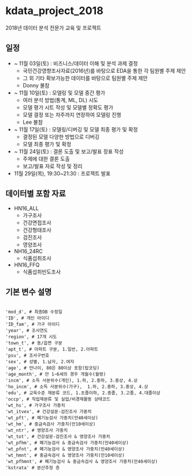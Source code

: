 # kdata_project_2018
2018년 데이터 분석 전문가 교육 및 프로젝트

## 일정

* ~ 11월 03일(토) : 비즈니스/데이터 이해 및 분석 과제 결정
  * 국민건강영향조사자료(2016년)를 바탕으로 EDA을 통한 각 팀원별 주제 제안 
  * 그 외 기타 확보가능한 데이터를 바탕으로 팀원별 주제 제안
  * Donny 불참
* ~ 11월 10일(토) : 모델링 및 모델 중간 평가
  * 여러 분석 방법(통계, ML, DL) 시도
  * 모델 평가 시트 작성 및 모델별 정확도 평가
  * 모델 결정 또는 차주까지 연장하여 모델링 진행
  * Lee 불참
* ~ 11월 17일(토) : 모델링/디버깅 및 모델 최종 평가 및 확정
  * 결정된 모델 다양한 방법으로 디버깅
  * 모델 최종 평가 및 확정
* ~ 11월 24일(토) : 결론 도출 및 보고/발표 장표 작성
  * 주제에 대한 결론 도출
  * 보고/발표 자료 작성 및 정리
* 11월 29일(목), 19:30~21:30 : 프로젝트 발표



## 데이터별 포함 자료
* HN16_ALL
  * 가구조사
  * 건강면접조사
  * 건강형태조사
  * 검진조사
  * 영양조사
* NH16_24RC
  * 식품섭취조사
* HN16_FFQ
  * 식품섭취빈도조사


## 기본 변수 설명 
<pre><code>
'mod_d', # 최종DB 수정일
'ID', # 개인 아이디
'ID_fam', # 가구 아이디
'year', # 조사연도
'region', # 17개 시도
'town_t', # 동/읍면 구분
'apt_t', # 아파트 구분, 1.일반, 2.아파트
'psu', # 조사구번호
'sex', # 성별, 1.남자, 2.여자
'age', # 만나이, 80은 80이상 포함(탑코딩)
'age_month', # 만 1~6세의 경우 개월수(월령)
'incm', # 소득 사분위수(개인), 1.하, 2.중하, 3.중상, 4.상
'ho_incm', # 소득 사분위수(가구),  1.하, 2.중하, 3.중상, 4.상
'edu', # 교육수준 재분류 코드, 1.초졸이하, 2.중졸, 3.고졸, 4.대졸이상
'occp', # 직업재분류 및 실업/비경제활동 상태코드
'wt_hs', # 가구조사 가중치
'wt_itvex', # 건강설문-검진조사 가중치
'wt_pft', # 폐기능검사 가중치(만40세이상)
'wt_hm', # 중금속검사 가중치(만10세이상)
'wt_ntr', # 영양조사 가중치
'wt_tot', # 건강설문-검진조사 & 영양조사 가중치
'wt_pfhm', # 폐기능검사 & 중금속검사 가중치(만40세이상)
'wt_pfnt', # 폐기능검사 & 영양조사 가중치(만40세이상)
'wt_hmnt', # 중금속검사 & 영양조사 가중치(만10세이상)
'wt_pfhmnt', # 폐기능검사 & 중금속검사 & 영양조사 가중치(만40세이상)
'kstrata' # 분산추정 층
</code></pre>